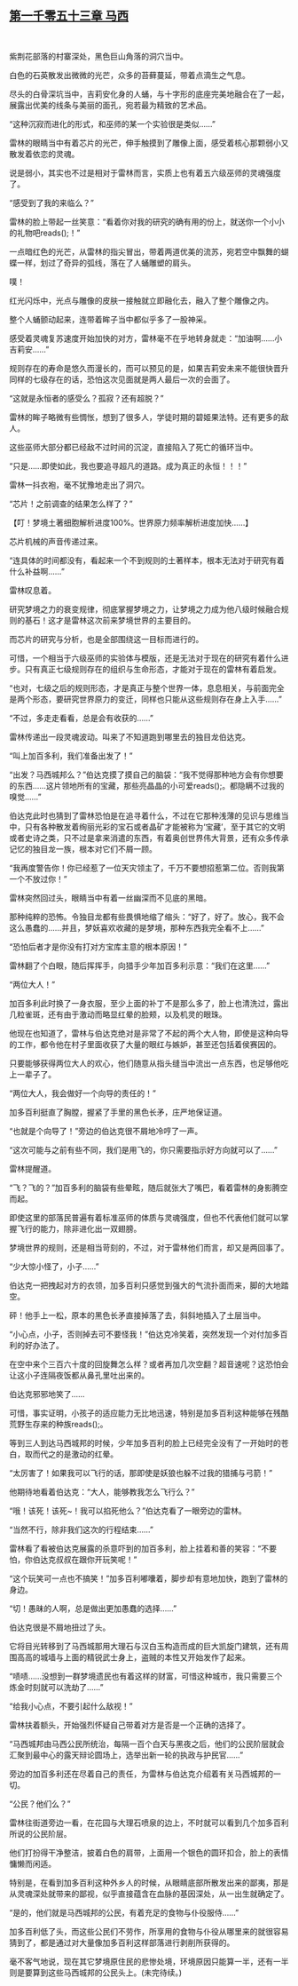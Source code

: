 ## [第一千零五十三章 马西](https://www.xxbiquge.com/11_11222/9049152.html)
﻿

  紫荆花部落的村寨深处，黑色巨山角落的洞穴当中。

  白色的石英散发出微微的光芒，众多的苔藓蔓延，带着点滴生之气息。

  尽头的白骨深坑当中，吉莉安化身的人蛹，与十字形的底座完美地融合在了一起，展露出优美的线条与美丽的面孔，宛若最为精致的艺术品。

  “这种沉寂而进化的形式，和巫师的某一个实验很是类似……”

  雷林的眼睛当中有着芯片的光芒，伸手触摸到了雕像上面，感受着核心那颗弱小又散发着依恋的灵魂。

  说是弱小，其实也不过是相对于雷林而言，实质上也有着五六级巫师的灵魂强度了。

  “感受到了我的来临么？”

  雷林的脸上带起一丝笑意：“看着你对我的研究的确有用的份上，就送你一个小小的礼物吧reads();！”

  一点暗红色的光芒，从雷林的指尖冒出，带着两道优美的流苏，宛若空中飘舞的蝴蝶一样，划过了奇异的弧线，落在了人蛹雕塑的肩头。

  噗！

  红光闪烁中，光点与雕像的皮肤一接触就立即融化去，融入了整个雕像之内。

  整个人蛹颤动起来，连带着眸子当中都似乎多了一股神采。

  感受着灵魂复苏速度开始加快的对方，雷林毫不在乎地转身就走：“加油啊……小吉莉安……”

  规则存在的寿命是悠久而漫长的，而可以预见的是，如果吉莉安未来不能很快晋升同样的七级存在的话，恐怕这次见面就是两人最后一次的会面了。

  “这就是永恒者的感受么？孤寂？还有超脱？”

  雷林的眸子略微有些惆怅，想到了很多人，学徒时期的碧姬果法特。还有更多的敌人。

  这些巫师大部分都已经敌不过时间的沉淀，直接陷入了死亡的循环当中。

  “只是……即使如此，我也要追寻超凡的道路。成为真正的永恒！！！”

  雷林一抖衣袍，毫不犹豫地走出了洞穴。

  “芯片！之前调查的结果怎么样了？”

  【叮！梦境土著细胞解析进度100%。世界原力频率解析进度加快……】

  芯片机械的声音传递过来。

  “连具体的时间都没有，看起来一个不到规则的土著样本，根本无法对于研究有着什么补益啊……”

  雷林叹息着。

  研究梦境之力的衰变规律，彻底掌握梦境之力，让梦境之力成为他八级时候融合规则的基石！这才是雷林这次前来梦境世界的主要目的。

  而芯片的研究与分析，也是全部围绕这一目标而进行的。

  可惜，一个相当于六级巫师的实验体与模版，还是无法对于现在的研究有着什么进步。只有真正七级规则存在的组织与生命形态，才能对于现在的雷林有着启发。

  “也对，七级之后的规则形态，才是真正与整个世界一体，息息相关，与前面完全是两个形态，要研究世界原力的变迁，同样也只能从这些规则存在身上入手……”

  “不过，多走走看看，总是会有收获的……”

  雷林传递出一段灵魂波动。叫来了不知道跑到哪里去的独目龙伯达克。

  “叫上加百多利，我们准备出发了！”

  “出发？马西城邦么？”伯达克摸了摸自己的脑袋：“我不觉得那种地方会有你想要的东西……这片领地所有的宝藏，那些亮晶晶的小可爱reads();。都隐瞒不过我的嗅觉……”

  伯达克此时也猜到了雷林恐怕是在追寻着什么，不过在它那种浅薄的见识与思维当中，只有各种散发着绚丽光彩的宝石或者晶矿才能被称为‘宝藏’，至于其它的文明或者史诗之类，只不过是拿来消遣的东西，有着奥创世界伟大背景，还有众多传承记忆的独目龙一族，根本对它们不屑一顾。

  “我再度警告你！你已经惹了一位天灾领主了，千万不要想招惹第二位。否则我第一个不放过你！”

  雷林突然回过头，眼睛当中有着一丝幽深而不见底的黑暗。

  那种纯粹的恐怖。令独目龙都有些畏惧地缩了缩头：“好了，好了。放心，我不会这么愚蠢的……并且，梦妖喜欢收藏的是梦境，那种东西我完全看不上……”

  “恐怕后者才是你没有打对方宝库主意的根本原因！”

  雷林翻了个白眼，随后挥挥手，向猎手少年加百多利示意：“我们在这里……”

  “两位大人！”

  加百多利此时换了一身衣服，至少上面的补丁不是那么多了，脸上也清洗过，露出几粒雀斑，还有由于激动而略显红晕的脸颊，以及机灵的眼珠。

  他现在也知道了，雷林与伯达克绝对是非常了不起的两个大人物，即使是这种向导的工作，都令他在村子里面收获了大量的眼红与嫉妒，甚至还包括着侯赛因的。

  只要能够获得两位大人的欢心，他们随意从指头缝当中流出一点东西，也足够他吃上一辈子了。

  “两位大人，我会做好一个向导的责任的！”

  加多百利挺直了胸膛，握紧了手里的黑色长矛，庄严地保证道。

  “也就是个向导了！”旁边的伯达克很不屑地冷哼了一声。

  “这次可能与之前有些不同，我们是用飞的，你只需要指示好方向就可以了……”

  雷林提醒道。

  “飞？飞的？”加百多利的脑袋有些晕眩，随后就张大了嘴巴，看着雷林的身影腾空而起。

  即使这里的部落民普遍有着标准巫师的体质与灵魂强度，但也不代表他们就可以掌握飞行的能力，除非进化出一双翅膀。

  梦境世界的规则，还是相当苛刻的，不过，对于雷林他们而言，却又是两回事了。

  “少大惊小怪了，小子……”

  伯达克一把拽起对方的衣领，加多百利只感觉到强大的气流扑面而来，脚的大地踏空。

  砰！他手上一松，原本的黑色长矛直接掉落了去，斜斜地插入了土层当中。

  “小心点，小子，否则掉去可不要怪我！”伯达克冷笑着，突然发现一个对付加多百利的好办法了。

  在空中来个三百六十度的回旋舞怎么样？或者再加几次空翻？超音速呢？这恐怕会让这小子连隔夜饭都从鼻孔里吐出来的。

  伯达克邪邪地笑了……

  可惜，事实证明，小孩子的适应能力无比地迅速，特别是加多百利这种能够在残酷荒野生存来的种族reads();。

  等到三人到达马西城邦的时候，少年加多百利的脸上已经完全没有了一开始时的苍白，取而代之的是激动的红晕。

  “太厉害了！如果我可以飞行的话，那即使是妖狼也躲不过我的猎捕与弓箭！”

  他期待地看着伯达克：“大人，能够教我怎么飞行么？”

  “哦！该死！该死~！我可以掐死他么？”伯达克看了一眼旁边的雷林。

  “当然不行，除非我们这次的行程结束……”

  雷林看了看被伯达克展露的杀意吓到的加百多利，脸上挂着和善的笑容：“不要怕，你伯达克叔叔在跟你开玩笑呢！”

  “这个玩笑可一点也不搞笑！”加多百利嘟囔着，脚步却有意地加快，跑到了雷林的身边。

  “切！愚昧的人啊，总是做出更加愚蠢的选择……”

  伯达克很是不屑地扭过了头。

  它将目光转移到了马西城那用大理石与汉白玉构造而成的巨大凯旋门建筑，还有周围高高的城墙与上面的精锐武士身上，盗贼的本性又开始发作了起来。

  “啧啧……没想到一群梦境遗民也有着这样的财富，可惜这种城市，我只需要三个炼金时刻就可以洗劫了……”

  “给我小心点，不要引起什么敌视！”

  雷林扶着额头，开始强烈怀疑自己带着对方是否是一个正确的选择了。

  “马西城邦由马西公民所统治，每隔一百个白天与黑夜之后，他们的公民阶层就会汇聚到最中心的露天辩论圆场上，选举出新一轮的执政与护民官……”

  旁边的加百多利还在尽着自己的责任，为雷林与伯达克介绍着有关马西城邦的一切。

  “公民？他们么？”

  雷林往街道旁边一看，在花园与大理石喷泉的边上，不时就可以看到几个加多百利所说的公民阶层。

  他们打扮得干净整洁，披着白色的肩带，上面用一个银色的圆环扣合，脸上的表情慵懒而闲适。

  特别是，在看到加多百利这种外乡人的时候，从眼睛底部所散发出来的鄙夷，那是从灵魂深处就带来的鄙视，似乎直接蕴含在血脉的基因深处，从一出生就确定了。

  “是的，他们就是马西城邦的公民，有着充足的食物与仆役服侍……”

  加多百利低了头，而这些公民们不劳作，所享用的食物与仆役从哪里来的就很容易猜到了，都是通过对大量像加多百利这样部落进行剥削所获得的。

  毫不客气地说，现在其它梦境原住民的悲惨处境，环境原因只能算一半，还有一半则是要算到这些马西城邦的公民头上。(未完待续。)
